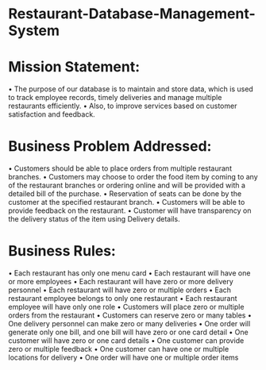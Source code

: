# Restaurant-Database-Management-System


# Mission Statement:
• The purpose of our database is to maintain and store data, which is used to track employee
records, timely deliveries and manage multiple restaurants efficiently.
• Also, to improve services based on customer satisfaction and feedback.

# Business Problem Addressed:
• Customers should be able to place orders from multiple restaurant branches.
• Customers may choose to order the food item by coming to any of the restaurant branches or
ordering online and will be provided with a detailed bill of the purchase.
• Reservation of seats can be done by the customer at the specified restaurant branch.
• Customers will be able to provide feedback on the restaurant.
• Customer will have transparency on the delivery status of the item using Delivery details.


# Business Rules:
• Each restaurant has only one menu card
• Each restaurant will have one or more employees
• Each restaurant will have zero or more delivery personnel
• Each restaurant will have zero or multiple orders
• Each restaurant employee belongs to only one restaurant
• Each restaurant employee will have only one role
• Customers will place zero or multiple orders from the restaurant
• Customers can reserve zero or many tables
• One delivery personnel can make zero or many deliveries
• One order will generate only one bill, and one bill will have zero or one card detail
• One customer will have zero or one card details
• One customer can provide zero or multiple feedback
• One customer can have one or multiple locations for delivery
• One order will have one or multiple order items
